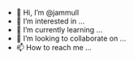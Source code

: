 - 👋 Hi, I’m @jammull
- 👀 I’m interested in ...
- 🌱 I’m currently learning ...
- 💞️ I’m looking to collaborate on ...
- 📫 How to reach me ...

<!---
jammull/jammull is a ✨ special ✨ repository because its `README.md` (this file) appears on your GitHub profile.
You can click the Preview link to take a look at your changes.
--->
